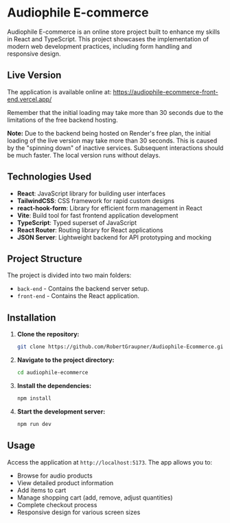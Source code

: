 # Audiophile E-commerce

Audiophile E-commerce is an online store project built to enhance my skills in React and TypeScript. This project showcases the implementation of modern web development practices, including form handling and responsive design.

## Live Version

The application is available online at: https://audiophile-ecommerce-front-end.vercel.app/

Remember that the initial loading may take more than 30 seconds due to the limitations of the free backend hosting.

**Note:**
Due to the backend being hosted on Render's free plan, the initial loading of the live version may take more than 30 seconds. This is caused by the "spinning down" of inactive services. Subsequent interactions should be much faster. The local version runs without delays.

## Technologies Used

- **React**: JavaScript library for building user interfaces
- **TailwindCSS**: CSS framework for rapid custom designs
- **react-hook-form**: Library for efficient form management in React
- **Vite**: Build tool for fast frontend application development
- **TypeScript**: Typed superset of JavaScript
- **React Router**: Routing library for React applications
- **JSON Server**: Lightweight backend for API prototyping and mocking

## Project Structure

The project is divided into two main folders:

- `back-end` - Contains the backend server setup.
- `front-end` - Contains the React application.

## Installation

1. **Clone the repository:**

   ```sh
   git clone https://github.com/RobertGraupner/Audiophile-Ecommerce.git
   ```

2. **Navigate to the project directory:**

   ```sh
   cd audiophile-ecommerce
   ```

3. **Install the dependencies:**

   ```sh
   npm install
   ```

4. **Start the development server:**
   ```sh
   npm run dev
   ```

## Usage

Access the application at `http://localhost:5173`. The app allows you to:

- Browse for audio products
- View detailed product information
- Add items to cart
- Manage shopping cart (add, remove, adjust quantities)
- Complete checkout process
- Responsive design for various screen sizes
